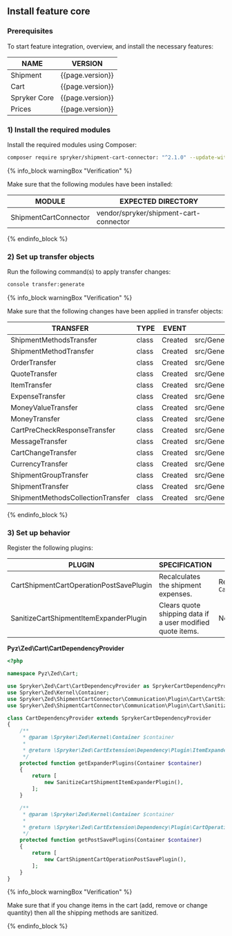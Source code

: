 
## Install feature core

### Prerequisites

To start feature integration, overview, and install the necessary features:

| NAME | VERSION |
| --- | --- |
| Shipment | {{page.version}} |
| Cart | {{page.version}} |
| Spryker Core | {{page.version}} |
| Prices | {{page.version}} |

### 1) Install the required modules

Install the required modules using Composer:

```bash
composer require spryker/shipment-cart-connector: "^2.1.0" --update-with-dependencies
```
{% info_block warningBox "Verification" %}

Make sure that the following modules have been installed:

| MODULE | EXPECTED DIRECTORY |
| --- | --- |
| ShipmentCartConnector | vendor/spryker/shipment-cart-connector |

{% endinfo_block %}

### 2) Set up transfer objects

Run the following command(s) to apply transfer changes:

```bash
console transfer:generate
```
{% info_block warningBox "Verification" %}

Make sure that the following changes have been applied in transfer objects:

| TRANSFER | TYPE | EVENT | PATH |
| --- | --- | --- | --- |
| ShipmentMethodsTransfer | class | Created | src/Generated/Shared/Transfer/ShipmentMethodsTransfer |
|ShipmentMethodTransfer | class | Created | src/Generated/Shared/Transfer/ShipmentMethodTransfer |
|OrderTransfer| class | Created | src/Generated/Shared/Transfer/OrderTransfer |
| QuoteTransfer | class | Created | src/Generated/Shared/Transfer/QuoteTransfer |
| ItemTransfer | class | Created | src/Generated/Shared/Transfer/ItemTransfer |
| ExpenseTransfer | class | Created | src/Generated/Shared/Transfer/ExpenseTransfer|
| MoneyValueTransfer | class | Created | src/Generated/Shared/Transfer/MoneyValueTransfer |
| MoneyTransfer | class | Created | src/Generated/Shared/Transfer/MoneyTransfer |
| CartPreCheckResponseTransfer | class | Created | src/Generated/Shared/Transfer/CartPreCheckResponseTransfer |
| MessageTransfer | class | Created | src/Generated/Shared/Transfer/MessageTransfer |
| CartChangeTransfer | class | Created | src/Generated/Shared/Transfer/CartChangeTransfer |
| CurrencyTransfer | class | Created | src/Generated/Shared/Transfer/CurrencyTransfer |
| ShipmentGroupTransfer | class | Created | src/Generated/Shared/Transfer/ShipmentGroupTransfer |
| ShipmentTransfer | class | Created | src/Generated/Shared/Transfer/ShipmentTransfer` |
| ShipmentMethodsCollectionTransfer | class | Created | src/Generated/Shared/Transfer/ShipmentMethodsCollectionTransfer |

{% endinfo_block %}

### 3) Set up behavior

Register the following plugins:

| PLUGIN | SPECIFICATION | PREREQUISITES |
| --- | --- | --- |
| CartShipmentCartOperationPostSavePlugin | Recalculates the shipment expenses. | Replacement for `CartShipmentExpanderPlugin` |
| SanitizeCartShipmentItemExpanderPlugin | Clears quote shipping data if a user modified quote items. | None |

**Pyz\Zed\Cart\CartDependencyProvider**

```php
<?php

namespace Pyz\Zed\Cart;

use Spryker\Zed\Cart\CartDependencyProvider as SprykerCartDependencyProvider;
use Spryker\Zed\Kernel\Container;
use Spryker\Zed\ShipmentCartConnector\Communication\Plugin\Cart\CartShipmentCartOperationPostSavePlugin;
use Spryker\Zed\ShipmentCartConnector\Communication\Plugin\Cart\SanitizeCartShipmentItemExpanderPlugin;

class CartDependencyProvider extends SprykerCartDependencyProvider
{
    /**
     * @param \Spryker\Zed\Kernel\Container $container
     *
     * @return \Spryker\Zed\CartExtension\Dependency\Plugin\ItemExpanderPluginInterface[]
     */
    protected function getExpanderPlugins(Container $container)
    {
        return [
            new SanitizeCartShipmentItemExpanderPlugin(),
        ];
    }

    /**
     * @param \Spryker\Zed\Kernel\Container $container
     *
     * @return \Spryker\Zed\CartExtension\Dependency\Plugin\CartOperationPostSavePluginInterface[]
     */
    protected function getPostSavePlugins(Container $container)
    {
        return [
            new CartShipmentCartOperationPostSavePlugin(),
        ];
    }
}
```

{% info_block warningBox "Verification" %}

Make sure that if you change items in the cart (add, remove or change quantity) then all the shipping methods are sanitized.

{% endinfo_block %}

